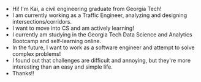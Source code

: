 - Hi! I'm Kai, a civil engineering graduate from Georgia Tech!
- I am currently working as a Traffic Engineer, analyzing and designing intersections/corridors.
- I want to move into CS and am actively learning!
- I currently am studying in the Georgia Tech Data Science and Analytics Bootcamp and self-learning online.
- In the future, I want to work as a software engineer and attempt to solve complex problems! 
- I found out that challenges are difficult and annoying, but they're more interesting than an easy and simple life.
- Thanks!!
